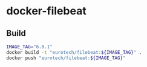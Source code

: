 # docker-filebeat

## Build

``` Bash
IMAGE_TAG="6.8.1"
docker build -t "eurotech/filebeat:${IMAGE_TAG}" .
docker push "eurotech/filebeat:${IMAGE_TAG}"
```
